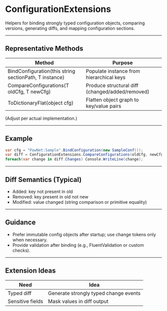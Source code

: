 # ConfigurationExtensions

Helpers for binding strongly typed configuration objects, comparing versions, generating diffs, and mapping configuration sections.

---
## Representative Methods
| Method | Purpose |
|--------|---------|
| BindConfiguration<T>(this string sectionPath, T instance) | Populate instance from hierarchical keys |
| CompareConfigurations<T>(T oldCfg, T newCfg) | Produce structural diff (changed/added/removed) |
| ToDictionaryFlat(object cfg) | Flatten object graph to key/value pairs |

(Adjust per actual implementation.)

---
## Example
```csharp
var cfg = "PowNet:Sample".BindConfiguration(new SampleConf());
var diff = ConfigurationExtensions.CompareConfigurations(oldCfg, newCfg);
foreach(var change in diff.Changes) Console.WriteLine(change);
```

---
## Diff Semantics (Typical)
- Added: key not present in old
- Removed: key present in old not new
- Modified: value changed (string comparison or primitive equality)

---
## Guidance
- Prefer immutable config objects after startup; use change tokens only when necessary.
- Provide validation after binding (e.g., FluentValidation or custom checks).

---
## Extension Ideas
| Need | Idea |
|------|------|
| Typed diff | Generate strongly typed change events |
| Sensitive fields | Mask values in diff output |
